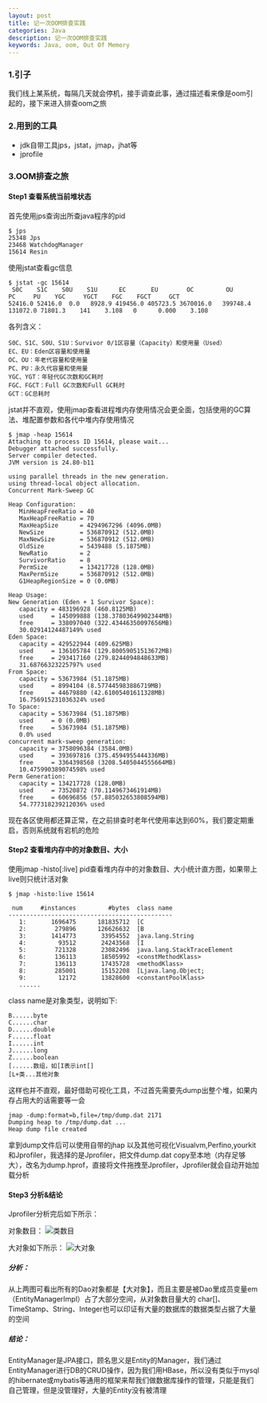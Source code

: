 ```yaml
---
layout: post
title: 记一次OOM排查实践
categories: Java
description: 记一次OOM排查实践
keywords: Java, oom, Out Of Memory
---
```


### 1.引子

我们线上某系统，每隔几天就会停机，接手调查此事，通过描述看来像是oom引起的，接下来进入排查oom之旅

### 2.用到的工具

* jdk自带工具jps，jstat，jmap，jhat等
* jprofile

### 3.OOM排查之旅

#### Step1 查看系统当前堆状态

首先使用jps查询出所查java程序的pid

```shell
$ jps
25348 Jps
23468 WatchdogManager
15614 Resin
```
使用jstat查看gc信息

```shell
$ jstat -gc 15614
 S0C    S1C    S0U    S1U      EC       EU        OC         OU       PC     PU    YGC     YGCT    FGC    FGCT     GCT
52416.0 52416.0  0.0   8928.9 419456.0 405723.5 3670016.0   399748.4  131072.0 71801.3    141    3.108   0      0.000    3.108
```
各列含义：

```text
S0C、S1C、S0U、S1U：Survivor 0/1区容量（Capacity）和使用量（Used）
EC、EU：Eden区容量和使用量
OC、OU：年老代容量和使用量
PC、PU：永久代容量和使用量
YGC、YGT：年轻代GC次数和GC耗时
FGC、FGCT：Full GC次数和Full GC耗时
GCT：GC总耗时
```

jstat并不直观，使用jmap查看进程堆内存使用情况会更全面，包括使用的GC算法、堆配置参数和各代中堆内存使用情况

```shell
$ jmap -heap 15614
Attaching to process ID 15614, please wait...
Debugger attached successfully.
Server compiler detected.
JVM version is 24.80-b11

using parallel threads in the new generation.
using thread-local object allocation.
Concurrent Mark-Sweep GC

Heap Configuration:
   MinHeapFreeRatio = 40
   MaxHeapFreeRatio = 70
   MaxHeapSize      = 4294967296 (4096.0MB)
   NewSize          = 536870912 (512.0MB)
   MaxNewSize       = 536870912 (512.0MB)
   OldSize          = 5439488 (5.1875MB)
   NewRatio         = 2
   SurvivorRatio    = 8
   PermSize         = 134217728 (128.0MB)
   MaxPermSize      = 536870912 (512.0MB)
   G1HeapRegionSize = 0 (0.0MB)

Heap Usage:
New Generation (Eden + 1 Survivor Space):
   capacity = 483196928 (460.8125MB)
   used     = 145099888 (138.37803649902344MB)
   free     = 338097040 (322.43446350097656MB)
   30.02914124487149% used
Eden Space:
   capacity = 429522944 (409.625MB)
   used     = 136105784 (129.80059051513672MB)
   free     = 293417160 (279.8244094848633MB)
   31.68766323225797% used
From Space:
   capacity = 53673984 (51.1875MB)
   used     = 8994104 (8.577445983886719MB)
   free     = 44679880 (42.61005401611328MB)
   16.756915231036324% used
To Space:
   capacity = 53673984 (51.1875MB)
   used     = 0 (0.0MB)
   free     = 53673984 (51.1875MB)
   0.0% used
concurrent mark-sweep generation:
   capacity = 3758096384 (3584.0MB)
   used     = 393697816 (375.4594955444336MB)
   free     = 3364398568 (3208.5405044555664MB)
   10.475990389074598% used
Perm Generation:
   capacity = 134217728 (128.0MB)
   used     = 73520872 (70.1149673461914MB)
   free     = 60696856 (57.885032653808594MB)
   54.777318239212036% used
```

现在各区使用都还算正常，在之前排查时老年代使用率达到60%，我们要定期重启，否则系统就有宕机的危险

#### Step2 查看堆内存中的对象数目、大小

使用jmap -histo[:live] pid查看堆内存中的对象数目、大小统计直方图，如果带上live则只统计活对象

```shell
$ jmap -histo:live 15614

 num     #instances         #bytes  class name
----------------------------------------------
   1:       1696475      181835712  [C
   2:        279896      126626632  [B
   3:       1414773       33954552  java.lang.String
   4:         93512       24243568  [I
   5:        721328       23082496  java.lang.StackTraceElement
   6:        136113       18505992  <constMethodKlass>
   7:        136113       17435728  <methodKlass>
   8:        285001       15152208  [Ljava.lang.Object;
   9:         12172       13828600  <constantPoolKlass>
   ......
```

class name是对象类型，说明如下:

```text
B......byte
C......char
D......double
F......float
I......int
J......long
Z......boolean
[......数组，如[I表示int[]
[L+类...其他对象
```
这样也并不直观，最好借助可视化工具，不过首先需要先dump出整个堆，如果内存占用大的话需要等一会

```shell
jmap -dump:format=b,file=/tmp/dump.dat 2171
Dumping heap to /tmp/dump.dat ...
Heap dump file created
```
拿到dump文件后可以使用自带的jhap 以及其他可视化Visualvm,Perfino,yourkit和Jprofiler，我选择的是Jprofiler，把文件dump.dat copy至本地（内存足够大），改名为dump.hprof，直接将文件拖拽至Jprofiler，Jprofiler就会自动开始加载分析

#### Step3 分析&结论

Jprofiler分析完后如下所示：

对象数目：
![类数目](http://ogqrbglrc.bkt.clouddn.com/blog/jprofile3.png)

大对象如下所示：
![大对象](http://ogqrbglrc.bkt.clouddn.com/blog/jprofile4.png)

##### 分析：

从上两图可看出所有的Dao对象都是【大对象】，而且主要是被Dao里成员变量em（EntityManagerImpl）占了大部分空间，从对象数目量大的 char[]、TimeStamp、String、Integer也可以印证有大量的数据库的数据类型占据了大量的空间

##### 结论：

EntityManager是JPA接口，顾名思义是Entity的Manager，我们通过EntityManager进行DB的CRUD操作，因为我们用HBase，所以没有类似于mysql的hibernate或mybatis等通用的框架来帮我们做数据库操作的管理，只能是我们自己管理，但是没管理好，大量的Entity没有被清理